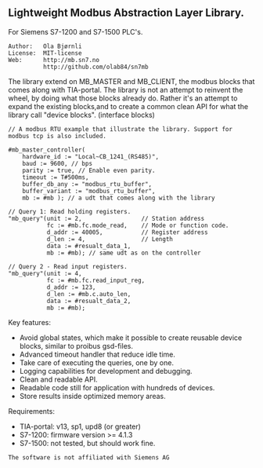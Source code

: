 Lightweight Modbus Abstraction Layer Library.
---------------------------------------------
For Siemens S7-1200 and S7-1500 PLC's.

```
Author:   Ola Bjørnli
License:  MIT-license
Web:      http://mb.sn7.no
          http://github.com/olab84/sn7mb
```

The library extend on MB_MASTER and MB_CLIENT, the modbus blocks that comes along with 
TIA-portal. The library is not an attempt to reinvent the wheel, by doing what those 
blocks already do. Rather it's an attempt to expand the existing blocks,and to create 
a common clean API for what the library call "device blocks". (interface blocks)

```
// A modbus RTU example that illustrate the library. Support for modbus tcp is also included.

#mb_master_controller(
    hardware_id := "Local~CB_1241_(RS485)", 
    baud := 9600, // bps
    parity := true, // Enable even parity.
    timeout := T#500ms,   
    buffer_db_any := "modbus_rtu_buffer",  
    buffer_variant := "modbus_rtu_buffer",  
    mb := #mb ); // a udt that comes along with the library

// Query 1: Read holding registers.
"mb_query"(unit := 2,                 // Station address
           fc := #mb.fc.mode_read,    // Mode or function code.    
           d_addr := 40005,           // Register address
           d_len := 4,                // Length
           data := #resualt_data_1,
           mb := #mb); // same udt as on the controller
            
// Query 2 - Read input registers.
"mb_query"(unit := 4,                   
           fc := #mb.fc.read_input_reg, 
           d_addr := 123,               
           d_len := #mb.c.auto_len,     
           data := #resualt_data_2,
           mb := #mb); 
```

Key features:
 - Avoid global states, which make it possible to create reusable 
   device blocks, similar to proibus gsd-files. 
 - Advanced timeout handler that reduce idle time.  
 - Take care of executing the queries, one by one.
 - Logging capabilities for development and debugging.
 - Clean and readable API.  
 - Readable code still for application with hundreds of devices.
 - Store results inside optimized memory areas.
   
Requirements:
 - TIA-portal: v13, sp1, upd8 (or greater)
 - S7-1200: firmware version >= 4.1.3
 - S7-1500: not tested, but should work fine.
 
```
The software is not affiliated with Siemens AG
```  